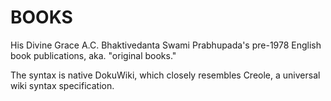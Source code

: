 # BOOKS

His Divine Grace A.C. Bhaktivedanta Swami Prabhupada's pre-1978 English book publications, aka. "original books."

The syntax is native DokuWiki, which closely resembles Creole, a universal wiki syntax specification.
